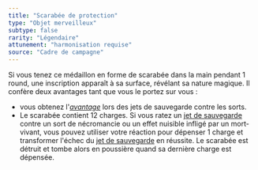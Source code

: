 ```yaml
---
title: "Scarabée de protection"
type: "Objet merveilleux"
subtype: false
rarity: "Légendaire"
attunement: "harmonisation requise"
source: "Cadre de campagne"
---
```

Si vous tenez ce médaillon en forme de scarabée dans la main pendant 1 round, une inscription apparaît à sa surface, révélant sa nature magique. Il confère deux avantages tant que vous le portez sur vous :
* vous obtenez l'[_avantage_](/utiliser-les-caracteristiques/#avantage-et-desavantage) lors des jets de sauvegarde contre les sorts.
* Le scarabée contient 12 charges. Si vous ratez un [jet de sauvegarde](/utiliser-les-caracteristiques/#jets-de-sauvegarde) contre un sort de nécromancie ou un effet nuisible infligé par un mort-vivant, vous pouvez utiliser votre réaction pour dépenser 1 charge et transformer l'échec du [jet de sauvegarde](/utiliser-les-caracteristiques/#jets-de-sauvegarde) en réussite. Le scarabée est détruit et tombe alors en poussière quand sa dernière charge est dépensée.
